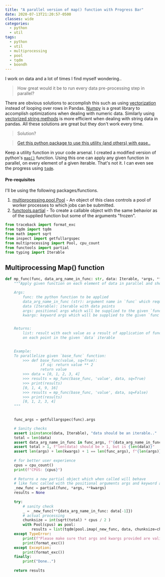 ```yaml
---
title: "A parallel version of map() function with Progress Bar"
date: 2020-07-13T21:20:57-0500
classes: wide
categories:
  - python
  - util
tags:
  - python
  - util
  - multiprocessing
  - pool
  - tqdm
  - boondh
---
```


I work on data and a lot of times I find myself wondering.. 

> How great would it be to run every data pre-processing step in parallel?

There are obvious solutions to accomplish this such as using [vectorization][vectorization_guide] instead of looping over rows in Pandas. [Numpy][np_basic] is a great library to accomplish optimizations when dealing with numeric data. Similarly using [vectorized string methods][vectorization_str] is more efficient when dealing with string data in pandas. All these solutions are great but they don't work every time.

> Solution?

> [Get this python package to use this utility (and others) with ease..](https://github.com/rohit-mehra/boondh)

Keep a utility function in your code arsenal. I created a modified version of python's [`map()`][py_map] function. Using this one can apply any given function in parallel, on every element of a given iterable. That's not it. I can even see the progress using [`tqdm`][tqdm_git].

#### Pre-requisites
I'll be using the following packages/functions.
1. [multiprocessing.pool.Pool][mp_pool] - An object of this class controls a pool of worker processes to which jobs can be submitted.
2. [functools.partial][ft_partial] - To create a callable object with the same behavior as of the supplied function but some of the arguments "frozen".

```python
from traceback import format_exc
from tqdm import tqdm
from math import sqrt
from inspect import getfullargspec
from multiprocessing import Pool, cpu_count
from functools import partial
from typing import Iterable
```

## Multiprocessing Map() function

```python
def mp_func(func, data_arg_name_in_func: str, data: Iterable, *args, **kwargs):
    """Apply given function on each element of data in parallel and show progress bar..

    Args:
        func: the python function to be applied
        data_arg_name_in_func (str): argument name in `func` which requires data point from data iterable
        data (Iterable): iterable with data points
        args: positional args which will be supplied to the given `func`
        kwargs: keyword args which will be supplied to the given `func`


    Returns:
        list: result with each value as a result of application of function `func` 
        on each point in the given `data` iterable

                                                               
    Example:
    To parallelize given `base_func` function: 
        >>> def base_func(value, sq=True):
                if sq: return value ** 2
                return value
        >>> data = [0, 1, 2, 3, 4]
        >>> results = mp_func(base_func, 'value', data, sq=True)
        >>> print(results)
        [0, 1, 4, 9, 16]
        >>> results = mp_func(base_func, 'value', data, sq=False)
        >>> print(results)
        [0, 1, 2, 3, 4]
    """
    

    func_args = getfullargspec(func).args

    # Sanity checks
    assert isinstance(data, Iterable), "data should be an iterable.."
    total = len(data)
    assert data_arg_name_in_func in func_args, f"{data_arg_name_in_func} is not an argument of {func.__name__} function that you provided.."
    assert total > 1, f"len(data) should be > 1, but is {len(data)}"
    assert len(args) + len(kwargs) + 1 == len(func_args), f"{len(args)} + {len(kwargs)} + 1 != {len(func_args)}\nCheck args func_args are {func_args}"
    
    # for better user experience
    cpus = cpu_count()
    print(f"CPUS: {cpus}")
    
    # Returns a new partial object which when called will behave 
    # like func called with the positional arguments args and keyword arguments kwargs.
    _new_func = partial(func, *args, **kwargs)
    results = None
    
    try:
        # sanity check
        _ = _new_func(**{data_arg_name_in_func: data[-1]})
        # actual processing
        chunksize = int(sqrt(total) * cpus / 2 )
        with Pool(cpus) as pool:
            results = list(tqdm(pool.imap(_new_func, data, chunksize=chunksize), total=total))
    except TypeError:
        print(f"Please make sure that args and kwargs provided are valid for {func.__name__} function..")
        print(format_exc())
    except Exception:
        print(format_exc())
    finally:
        print("Done..")
        
    return results
```


[vectorization_str]: https://pandas.pydata.org/pandas-docs/stable/user_guide/text.html#string-methods
[vectorization_guide]: https://engineering.upside.com/a-beginners-guide-to-optimizing-pandas-code-for-speed-c09ef2c6a4d6
[np_basic]: https://numpy.org/devdocs/user/quickstart.html
[py_map]: https://docs.python.org/3.7/library/functions.html#map
[tqdm_git]: https://github.com/tqdm/tqdm
[mp_pool]: https://docs.python.org/3.7/library/multiprocessing.html#multiprocessing.pool.Pool
[ft_partial]: https://docs.python.org/3.7/library/functools.html#functools.partial


[exit_from]: https://docs.python.org/3/library/stdtypes.html#contextmanager.__exit__
[with_statment]: https://docs.python.org/3/reference/compound_stmts.html#the-with-statement
[cm_dec]: https://docs.python.org/3/library/contextlib.html#contextlib.contextmanager
